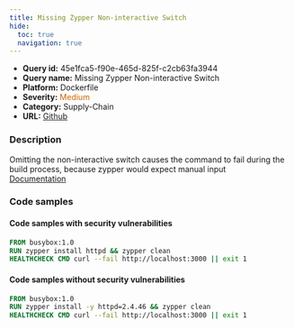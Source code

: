 ```yaml
---
title: Missing Zypper Non-interactive Switch
hide:
  toc: true
  navigation: true
---
```


<style>
  .highlight .hll {
    background-color: #ff171742;
  }
  .md-content {
    max-width: 1100px;
    margin: 0 auto;
  }
</style>

-   **Query id:** 45e1fca5-f90e-465d-825f-c2cb63fa3944
-   **Query name:** Missing Zypper Non-interactive Switch
-   **Platform:** Dockerfile
-   **Severity:** <span style="color:#C60">Medium</span>
-   **Category:** Supply-Chain
-   **URL:** [Github](https://github.com/Checkmarx/kics/tree/master/assets/queries/dockerfile/missing_zypper_non_interactive_switch)

### Description
Omitting the non-interactive switch causes the command to fail during the build process, because zypper would expect manual input<br>
[Documentation](https://docs.docker.com/develop/develop-images/dockerfile_best-practices/#run)

### Code samples
#### Code samples with security vulnerabilities
```dockerfile title="Postitive test num. 1 - dockerfile file" hl_lines="2"
FROM busybox:1.0
RUN zypper install httpd && zypper clean
HEALTHCHECK CMD curl --fail http://localhost:3000 || exit 1

```


#### Code samples without security vulnerabilities
```dockerfile title="Negative test num. 1 - dockerfile file"
FROM busybox:1.0
RUN zypper install -y httpd=2.4.46 && zypper clean
HEALTHCHECK CMD curl --fail http://localhost:3000 || exit 1

```
